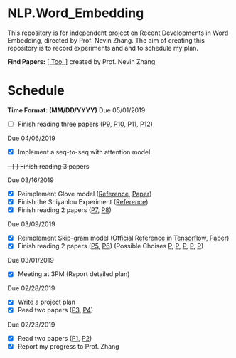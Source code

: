 # NLP.Word_Embedding
This repository is for independent project on Recent Developments in Word Embedding, directed by Prof. Nevin Zhang. The aim of creating this repository is to record experiments and and to schedule my plan.

**Find Papers:** [[ Tool ]](http://aipano.cse.ust.hk/p11/) created by Prof. Nevin Zhang

# Schedule 
**Time Format: (MM/DD/YYYY)**
Due 05/01/2019
- [ ] Finish reading three papers ([P9](https://arxiv.org/pdf/1810.11190.pdf), [P10](https://arxiv.org/pdf/1806.04313.pdf), [P11](https://arxiv.org/pdf/1902.06423.pdf), [P12](https://arxiv.org/pdf/1812.04224.pdf))

Due 04/06/2019
- [x] Implement a seq-to-seq with attention model

~~- [ ] Finish reading 3 papers~~

Due 03/16/2019
- [x] Reimplement Glove model ([Reference](https://github.com/GradySimon/tensorflow-glove), [Paper](https://nlp.stanford.edu/pubs/glove.pdf))
- [x] Finish the Shiyanlou Experiment ([Reference](https://www.shiyanlou.com/courses/684))
- [x] Finish reading 2 papers ([P7](https://aaai.org/ocs/index.php/AAAI/AAAI18/paper/view/16998/16114), [P8](https://www.aaai.org/ocs/index.php/AAAI/AAAI18/paper/view/16455/15753))

Due 03/09/2019
- [x] Reimplement Skip-gram model  ([Official Reference in Tensorflow](https://www.tensorflow.org/tutorials/representation/word2vec), [Paper](https://arxiv.org/pdf/1301.3781.pdf))
- [x] Finish reading 2 papers ([P5](https://arxiv.org/pdf/1810.04805.pdf), [P6](https://nlp.stanford.edu/pubs/glove.pdf))
(Possible Choises [P](https://www.aaai.org/ocs/index.php/AAAI/AAAI15/paper/viewFile/9314/9535), [P](https://arxiv.org/pdf/1507.01127.pdf%20http://arxiv.org/abs/1507.01127.pdf), [P](https://aaai.org/ocs/index.php/AAAI/AAAI18/paper/view/16998/16114), [P](http://aclweb.org/anthology/P18-1031), [P](http://aclweb.org/anthology/D18-2029))

Due 03/01/2019
- [x] Meeting at 3PM (Report detailed plan)

Due 02/28/2019
- [x] Write a project plan
- [x] Read two papers ([P3](http://www.aclweb.org/anthology/C14-1016), [P4](http://www.aclweb.org/anthology/D14-1110))

Due 02/23/2019
- [x] Read two papers ([P1](http://aclweb.org/anthology/P18-1073), [P2](http://aclweb.org/anthology/P18-1041))
- [x] Report my progress to Prof. Zhang
